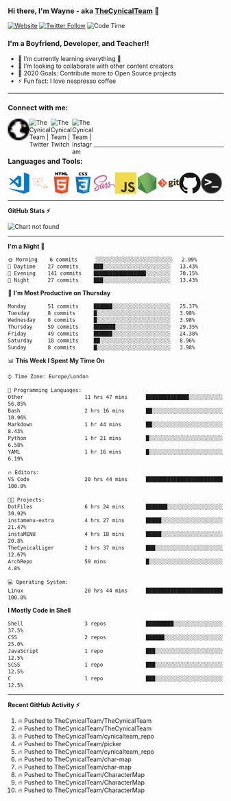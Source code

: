 ### Hi there, I'm Wayne - aka [TheCynicalTeam][website] 👋

[![Website](https://img.shields.io/website?label=github.com/TheCynicalTeam/&style=for-the-badge&url=https://github.com/TheCynicalTeam/)][website]
[![Twitter Follow](https://img.shields.io/twitter/follow/TheCynicalTeam?color=1DA1F2&logo=twitter&style=for-the-badge)](https://twitter.com/intent/follow?original_referer=https%3A%2F%2Fgithub.com%2FTheCynicalTeam&screen_name=TheCynicalTeam)
![Code Time](https://img.shields.io/endpoint?style=for-the-badge&url=https://codetime-api.datreks.com/badge/192?logoColor=white%26project=%26recentMS=0%26showProject=true)

### I'm a Boyfriend, Developer, and Teacher!!

- 🌱 I’m currently learning everything 🤣
- 👯 I’m looking to collaborate with other content creators
- 🥅 2020 Goals: Contribute more to Open Source projects
- ⚡ Fun fact: I love nespresso coffee

---

### Connect with me:

[<img align="left" alt="TheCynicalTeam | GitHub" width="50px" src="https://raw.githubusercontent.com/iconic/open-iconic/master/svg/globe.svg" />][website]
[<img align="left" alt="TheCynicalTeam | Twitter" width="50px" src="https://cdn.jsdelivr.net/npm/simple-icons@v3/icons/twitter.svg" />][twitter]
[<img align="left" alt="TheCynicalTeam | Twitch" width="50px" src="https://cdn.jsdelivr.net/npm/simple-icons@v3/icons/twitch.svg" />][Twitch]
[<img align="left" alt="TheCynicalTeam | Instagram" width="50px" src="https://cdn.jsdelivr.net/npm/simple-icons@v3/icons/instagram.svg" />][instagram]

[website]: https://github.com/TheCynicalTeam/
[twitter]: https://twitter.com/TheCynicalLiger
[twitch]: https://twitch.tv/TheCynicalLiger
[instagram]: https://instagram.com/TheCynicalLiger

<br />
<br />
<br />

---

### Languages and Tools:

<img align="left" alt="Visual Studio Code" width="50px" src="https://raw.githubusercontent.com/github/explore/80688e429a7d4ef2fca1e82350fe8e3517d3494d/topics/visual-studio-code/visual-studio-code.png" />
<img align="left" alt="Fish" width="50px" src="https://raw.githubusercontent.com/github/explore/80688e429a7d4ef2fca1e82350fe8e3517d3494d/topics/fish/fish.png" />
<img align="left" alt="HTML5" width="50px" src="https://raw.githubusercontent.com/github/explore/80688e429a7d4ef2fca1e82350fe8e3517d3494d/topics/html/html.png" />
<img align="left" alt="CSS3" width="50px" src="https://raw.githubusercontent.com/github/explore/80688e429a7d4ef2fca1e82350fe8e3517d3494d/topics/css/css.png" />
<img align="left" alt="Sass" width="50px" src="https://raw.githubusercontent.com/github/explore/80688e429a7d4ef2fca1e82350fe8e3517d3494d/topics/sass/sass.png" />
<img align="left" alt="JavaScript" width="50px" src="https://raw.githubusercontent.com/github/explore/80688e429a7d4ef2fca1e82350fe8e3517d3494d/topics/javascript/javascript.png" />
<img align="left" alt="Node.js" width="50px" src="https://raw.githubusercontent.com/github/explore/80688e429a7d4ef2fca1e82350fe8e3517d3494d/topics/nodejs/nodejs.png" />
<img align="left" alt="Git" width="50px" src="https://raw.githubusercontent.com/github/explore/80688e429a7d4ef2fca1e82350fe8e3517d3494d/topics/git/git.png" />
<img align="left" alt="GitHub" width="50px" src="https://raw.githubusercontent.com/github/explore/78df643247d429f6cc873026c0622819ad797942/topics/github/github.png" />
<img align="left" alt="Terminal" width="50px" src="https://raw.githubusercontent.com/github/explore/80688e429a7d4ef2fca1e82350fe8e3517d3494d/topics/terminal/terminal.png" />

<br />
<br />
<br />

---

**GitHub Stats :zap:**

![Chart not found](https://github-readme-stats.vercel.app/api?username=TheCynicalTeam&theme=tokyonight&show_icons=true&count_private=true&hide_border=true&include_all_commits=true&custom_title=TheCynicalTeam%27s+GitHub+Stats)

---

<!--START_SECTION:waka-->
**I'm a Night 🦉** 

```text
🌞 Morning    6 commits      ░░░░░░░░░░░░░░░░░░░░░░░░░   2.99% 
🌆 Daytime    27 commits     ███░░░░░░░░░░░░░░░░░░░░░░   13.43% 
🌃 Evening    141 commits    █████████████████░░░░░░░░   70.15% 
🌙 Night      27 commits     ███░░░░░░░░░░░░░░░░░░░░░░   13.43%

```
📅 **I'm Most Productive on Thursday** 

```text
Monday       51 commits     ██████░░░░░░░░░░░░░░░░░░░   25.37% 
Tuesday      8 commits      █░░░░░░░░░░░░░░░░░░░░░░░░   3.98% 
Wednesday    8 commits      █░░░░░░░░░░░░░░░░░░░░░░░░   3.98% 
Thursday     59 commits     ███████░░░░░░░░░░░░░░░░░░   29.35% 
Friday       49 commits     ██████░░░░░░░░░░░░░░░░░░░   24.38% 
Saturday     18 commits     ██░░░░░░░░░░░░░░░░░░░░░░░   8.96% 
Sunday       8 commits      █░░░░░░░░░░░░░░░░░░░░░░░░   3.98%

```


📊 **This Week I Spent My Time On** 

```text
⌚︎ Time Zone: Europe/London

💬 Programming Languages: 
Other                    11 hrs 47 mins      ██████████████░░░░░░░░░░░   56.85% 
Bash                     2 hrs 16 mins       ██░░░░░░░░░░░░░░░░░░░░░░░   10.96% 
Markdown                 1 hr 44 mins        ██░░░░░░░░░░░░░░░░░░░░░░░   8.43% 
Python                   1 hr 21 mins        █░░░░░░░░░░░░░░░░░░░░░░░░   6.58% 
YAML                     1 hr 16 mins        █░░░░░░░░░░░░░░░░░░░░░░░░   6.19%

🔥 Editors: 
VS Code                  20 hrs 44 mins      █████████████████████████   100.0%

🐱‍💻 Projects: 
DotFiles                 6 hrs 24 mins       ███████░░░░░░░░░░░░░░░░░░   30.92% 
instamenu-extra          4 hrs 27 mins       █████░░░░░░░░░░░░░░░░░░░░   21.47% 
instaMENU                4 hrs 18 mins       █████░░░░░░░░░░░░░░░░░░░░   20.8% 
TheCynicalLiger          2 hrs 37 mins       ███░░░░░░░░░░░░░░░░░░░░░░   12.67% 
ArchRepo                 59 mins             █░░░░░░░░░░░░░░░░░░░░░░░░   4.8%

💻 Operating System: 
Linux                    20 hrs 44 mins      █████████████████████████   100.0%

```

**I Mostly Code in Shell** 

```text
Shell                    3 repos             █████████░░░░░░░░░░░░░░░░   37.5% 
CSS                      2 repos             ██████░░░░░░░░░░░░░░░░░░░   25.0% 
JavaScript               1 repo              ███░░░░░░░░░░░░░░░░░░░░░░   12.5% 
SCSS                     1 repo              ███░░░░░░░░░░░░░░░░░░░░░░   12.5% 
C                        1 repo              ███░░░░░░░░░░░░░░░░░░░░░░   12.5%

```



<!--END_SECTION:waka-->

---

**Recent GitHub Activity :zap:**
    
<!--START_SECTION:activity-->
1. 🔥 Pushed to TheCynicalTeam/TheCynicalTeam
2. 🔥 Pushed to TheCynicalTeam/TheCynicalTeam
3. 🔥 Pushed to TheCynicalTeam/cynicalteam_repo
4. 🔥 Pushed to TheCynicalTeam/picker
5. 🔥 Pushed to TheCynicalTeam/cynicalteam_repo
6. 🔥 Pushed to TheCynicalTeam/char-map
7. 🔥 Pushed to TheCynicalTeam/char-map
8. 🔥 Pushed to TheCynicalTeam/CharacterMap
9. 🔥 Pushed to TheCynicalTeam/CharacterMap
10. 🔥 Pushed to TheCynicalTeam/CharacterMap
<!--END_SECTION:activity-->